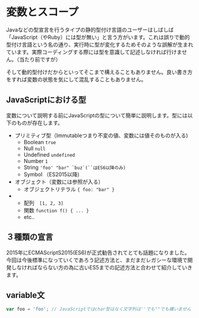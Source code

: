 # 変数とスコープ

Javaなどの型宣言を行うタイプの静的型付け言語のユーザーはしばしば「JavaScript（やRuby）には型が無い」と言う方がいます。これは誤りで動的型付け言語という名の通り、実行時に型が変化するためそのような誤解が生まれています。実際コーディングする際には型を意識して記述しなければ行けません。（当たり前ですが）

そして動的型付けだからといってそこまで構えることもありません。良い書き方をすれば変数の状態を気にして混乱することもありません。

## JavaScriptにおける型

変数について説明する前にJavaScriptの型について簡単に説明します。型には以下のものが存在します。

* プリミティブ型（Immutableつまり不変の値、変数には値そのものが入る\)
  * Boolean `true`
  * Null `null`
  * Undefined  `undefined`
  * Number `1`
  * String ```'foo' "bar" `buz`(``はES6以降のみ)```
  * Symbol （ES2015以降\)
* オブジェクト（変数には参照が入る）
  * オブジェクトリテラル `{ foo: "bar" }`
* * 配列　`[1, 2, 3]`
  * 関数 `function f() { ... }`
  * etc..

## ３種類の宣言

2015年にECMAScriptS2015\(ES6\)が正式勧告されてとても話題になりました。今回は今後標準になっていくであろう記述方法と、まだまだレガシーな環境で開発しなければならない方の為に古いES5までの記述方法と合わせて紹介していきます。

## variable文

```js
var foo = 'foo'; // JavaScriptではchar型はなく文字列は''でも""でも構いません
```



